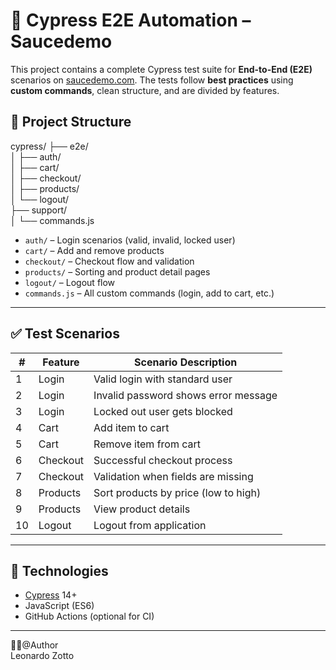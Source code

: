 # 🧪 Cypress E2E Automation – Saucedemo

This project contains a complete Cypress test suite for **End-to-End (E2E)** scenarios on [saucedemo.com](https://www.saucedemo.com). The tests follow **best practices** using **custom commands**, clean structure, and are divided by features.

## 📁 Project Structure

cypress/
 ├── e2e/  
 │ ├── auth/  
 │ ├── cart/  
 │ ├── checkout/  
 │ ├── products/      
 │ └── logout/   
 ├── support/   
 │ └── commands.js  

  
- `auth/` – Login scenarios (valid, invalid, locked user)
- `cart/` – Add and remove products
- `checkout/` – Checkout flow and validation
- `products/` – Sorting and product detail pages
- `logout/` – Logout flow
- `commands.js` – All custom commands (login, add to cart, etc.)

---

## ✅ Test Scenarios

| # | Feature    | Scenario Description                          |
|---|------------|-----------------------------------------------|
| 1 | Login      | Valid login with standard user                |
| 2 | Login      | Invalid password shows error message          |
| 3 | Login      | Locked out user gets blocked                  |
| 4 | Cart       | Add item to cart                              |
| 5 | Cart       | Remove item from cart                         |
| 6 | Checkout   | Successful checkout process                   |
| 7 | Checkout   | Validation when fields are missing            |
| 8 | Products   | Sort products by price (low to high)          |
| 9 | Products   | View product details                          |
|10 | Logout     | Logout from application                       |

---
## 🧰 Technologies

- [Cypress](https://www.cypress.io/) 14+
- JavaScript (ES6)
- GitHub Actions (optional for CI)

---
👨‍💻@Author  
Leonardo Zotto
